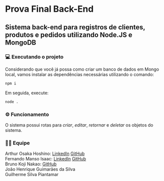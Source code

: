 # Prova Final Back-End

## Sistema back-end para registros de clientes, produtos e pedidos utilizando Node.JS e MongoDB

### 💻 Executando o projeto
Considerando que você já possa como criar um banco de dados em Mongo local, vamos instalar as dependências necessárias utilizando o comando:<br>
```bash
npm i
```

Em seguida, execute:<br>
```bash
node .
```

### ⚙️ Funcionamento

O sistema possui rotas para *criar*, *editar*, *retornar* e *deletar* os objetos do sistema.

### 🧑‍💻 Equipe
Arthur Osaka Hoshino: [LinkedIn](https://linkedin.com/in/arthurhoshino) [GitHub](https://github.com/ArthurHoshino)<br>
Fernando Manso Isaac: [LinkedIn](https://br.linkedin.com/in/fernando-manso-242290320) [GitHub](https://github.com/Fernando-MI)<br>
Bruno Koji Nakao: [GitHub](https://github.com/Bruno-235789)<br>
João Henrique Guimarães da Silva<br>
Guilherme Silva Piantamar<br>

